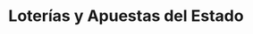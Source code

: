---
title: "Loterías y Apuestas del Estado"
url: /cervera/loterias-y-apuestas-del-estado/
shop: lotería
---